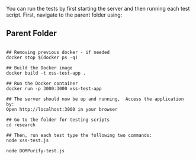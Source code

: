 You can run the tests by first starting the server and then running each test script. First, navigate to the parent folder using:

## Parent Folder
```cd xss-defense-research 

## Removing previous docker - if needed
docker stop $(docker ps -q)

## Build the Docker image
docker build -t xss-test-app .

## Run the Docker container
docker run -p 3000:3000 xss-test-app

## The server should now be up and running,  Access the application by:
Open http://localhost:3000 in your browser

## Go to the folder for testing scripts
cd research 

## Then, run each test type the following two commands:
node xss-test.js

node DOMPurify-test.js



